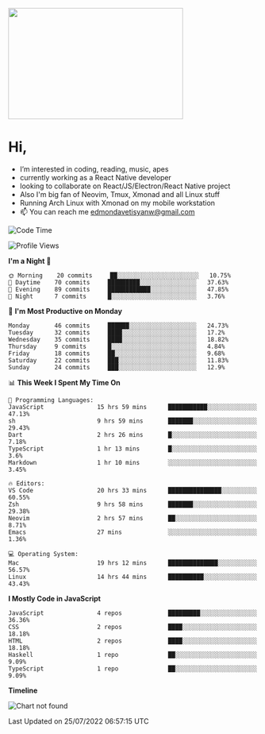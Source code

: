 <kbd><img src="https://c.tenor.com/76XxFDBUu48AAAAC/frustrated-mad.gif" width="352" height="224" /></kbd>
#  Hi,
-  I’m interested in coding, reading, music, apes
-  currently working as a React Native developer
-  looking to collaborate on React/JS/Electron/React Native project
-  Also I'm big fan of Neovim, Tmux, Xmonad and all Linux stuff
-  Running Arch Linux with Xmonad on my mobile workstation
- 📫 You can reach me edmondavetisyanw@gmail.com
<!---
edavetisyan/edavetisyan is a ✨ special ✨ repository because its `README.md` (this file) appears on your GitHub profile.
You can click the Preview link to take a look at your changes.
--->

<!--START_SECTION:waka-->
![Code Time](http://img.shields.io/badge/Code%20Time-575%20hrs%2055%20mins-blue)

![Profile Views](http://img.shields.io/badge/Profile%20Views-256-blue)

**I'm a Night 🦉** 

```text
🌞 Morning    20 commits     ██░░░░░░░░░░░░░░░░░░░░░░░   10.75% 
🌆 Daytime    70 commits     █████████░░░░░░░░░░░░░░░░   37.63% 
🌃 Evening    89 commits     ████████████░░░░░░░░░░░░░   47.85% 
🌙 Night      7 commits      █░░░░░░░░░░░░░░░░░░░░░░░░   3.76%

```
📅 **I'm Most Productive on Monday** 

```text
Monday       46 commits     ██████░░░░░░░░░░░░░░░░░░░   24.73% 
Tuesday      32 commits     ████░░░░░░░░░░░░░░░░░░░░░   17.2% 
Wednesday    35 commits     ████░░░░░░░░░░░░░░░░░░░░░   18.82% 
Thursday     9 commits      █░░░░░░░░░░░░░░░░░░░░░░░░   4.84% 
Friday       18 commits     ██░░░░░░░░░░░░░░░░░░░░░░░   9.68% 
Saturday     22 commits     ███░░░░░░░░░░░░░░░░░░░░░░   11.83% 
Sunday       24 commits     ███░░░░░░░░░░░░░░░░░░░░░░   12.9%

```


📊 **This Week I Spent My Time On** 

```text
💬 Programming Languages: 
JavaScript               15 hrs 59 mins      ███████████░░░░░░░░░░░░░░   47.13% 
sh                       9 hrs 59 mins       ███████░░░░░░░░░░░░░░░░░░   29.43% 
Dart                     2 hrs 26 mins       █░░░░░░░░░░░░░░░░░░░░░░░░   7.18% 
TypeScript               1 hr 13 mins        █░░░░░░░░░░░░░░░░░░░░░░░░   3.6% 
Markdown                 1 hr 10 mins        ░░░░░░░░░░░░░░░░░░░░░░░░░   3.45%

🔥 Editors: 
VS Code                  20 hrs 33 mins      ███████████████░░░░░░░░░░   60.55% 
Zsh                      9 hrs 58 mins       ███████░░░░░░░░░░░░░░░░░░   29.38% 
Neovim                   2 hrs 57 mins       ██░░░░░░░░░░░░░░░░░░░░░░░   8.71% 
Emacs                    27 mins             ░░░░░░░░░░░░░░░░░░░░░░░░░   1.36%

💻 Operating System: 
Mac                      19 hrs 12 mins      ██████████████░░░░░░░░░░░   56.57% 
Linux                    14 hrs 44 mins      ██████████░░░░░░░░░░░░░░░   43.43%

```

**I Mostly Code in JavaScript** 

```text
JavaScript               4 repos             █████████░░░░░░░░░░░░░░░░   36.36% 
CSS                      2 repos             ████░░░░░░░░░░░░░░░░░░░░░   18.18% 
HTML                     2 repos             ████░░░░░░░░░░░░░░░░░░░░░   18.18% 
Haskell                  1 repo              ██░░░░░░░░░░░░░░░░░░░░░░░   9.09% 
TypeScript               1 repo              ██░░░░░░░░░░░░░░░░░░░░░░░   9.09%

```


**Timeline**

![Chart not found](https://raw.githubusercontent.com/edavetisyan/edavetisyan/main/charts/bar_graph.png) 


 Last Updated on 25/07/2022 06:57:15 UTC
<!--END_SECTION:waka-->
